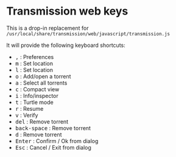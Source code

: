 # Transmission web keys

This is a drop-in replacement for `/usr/local/share/transmission/web/javascript/transmission.js`

It will provide the following keyboard shortcuts:

 - <kbd>,</kbd>          : Preferences
 - <kbd>m</kbd>          : Set location
 - <kbd>l</kbd>          : Set location
 - <kbd>o</kbd>          : Add/open a torrent
 - <kbd>a</kbd>          : Select all torrents
 - <kbd>c</kbd>          : Compact view
 - <kbd>i</kbd>          : Info/inspector
 - <kbd>t</kbd>          : Turtle mode
 - <kbd>r</kbd>          : Resume
 - <kbd>v</kbd>          : Verify
 - <kbd>del</kbd>        : Remove torrent
 - <kbd>back-space</kbd> : Remove torrent
 - <kbd>d</kbd>          : Remove torrent
 - <kbd>Enter</kbd>      : Confirm / Ok from dialog
 - <kbd>Esc</kbd>        : Cancel / Exit from dialog
